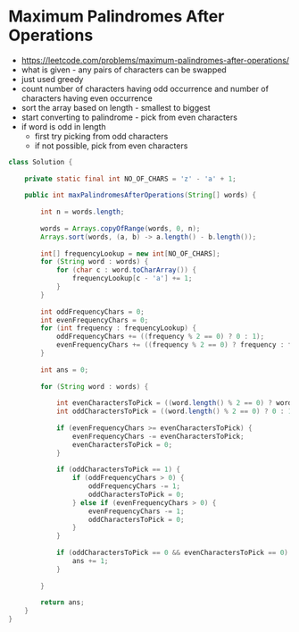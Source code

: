# Maximum Palindromes After Operations

- https://leetcode.com/problems/maximum-palindromes-after-operations/
- what is given - any pairs of characters can be swapped
- just used greedy
- count number of characters having odd occurrence and number of characters having even occurrence
- sort the array based on length - smallest to biggest
- start converting to palindrome - pick from even characters
- if word is odd in length
  - first try picking from odd characters
  - if not possible, pick from even characters

```java
class Solution {
    
    private static final int NO_OF_CHARS = 'z' - 'a' + 1;
    
    public int maxPalindromesAfterOperations(String[] words) {
        
        int n = words.length;
        
        words = Arrays.copyOfRange(words, 0, n);
        Arrays.sort(words, (a, b) -> a.length() - b.length());
        
        int[] frequencyLookup = new int[NO_OF_CHARS];
        for (String word : words) {
            for (char c : word.toCharArray()) {
                frequencyLookup[c - 'a'] += 1;
            }
        }
        
        int oddFrequencyChars = 0;
        int evenFrequencyChars = 0;
        for (int frequency : frequencyLookup) {
            oddFrequencyChars += ((frequency % 2 == 0) ? 0 : 1);
            evenFrequencyChars += ((frequency % 2 == 0) ? frequency : frequency - 1);
        }
        
        int ans = 0;
        
        for (String word : words) {
            
            int evenCharactersToPick = ((word.length() % 2 == 0) ? word.length() : word.length() - 1);
            int oddCharactersToPick = ((word.length() % 2 == 0) ? 0 : 1);
            
            if (evenFrequencyChars >= evenCharactersToPick) {
                evenFrequencyChars -= evenCharactersToPick;
                evenCharactersToPick = 0;
            }
            
            if (oddCharactersToPick == 1) {
                if (oddFrequencyChars > 0) {
                    oddFrequencyChars -= 1;
                    oddCharactersToPick = 0;
                } else if (evenFrequencyChars > 0) {
                    evenFrequencyChars -= 1;
                    oddCharactersToPick = 0;
                }
            }
            
            if (oddCharactersToPick == 0 && evenCharactersToPick == 0) {
                ans += 1;
            }
            
        }
        
        return ans;
    }
}
```
